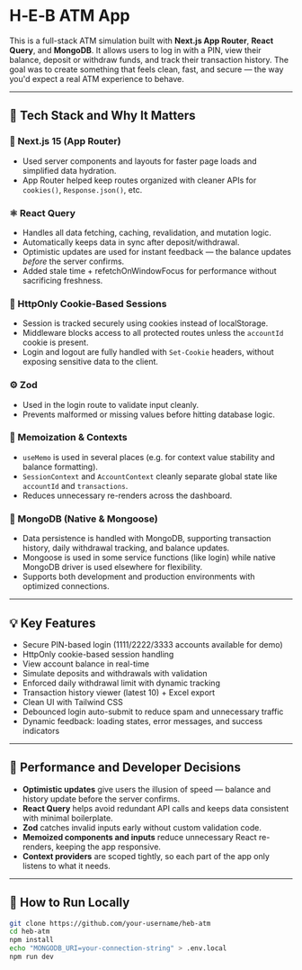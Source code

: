 # H‑E‑B ATM App

This is a full-stack ATM simulation built with **Next.js App Router**, **React Query**, and **MongoDB**. It allows users to log in with a PIN, view their balance, deposit or withdraw funds, and track their transaction history. The goal was to create something that feels clean, fast, and secure — the way you'd expect a real ATM experience to behave.

---

## 🔧 Tech Stack and Why It Matters

### 🧭 Next.js 15 (App Router)
- Used server components and layouts for faster page loads and simplified data hydration.
- App Router helped keep routes organized with cleaner APIs for `cookies()`, `Response.json()`, etc.

### ⚛️ React Query
- Handles all data fetching, caching, revalidation, and mutation logic.
- Automatically keeps data in sync after deposit/withdrawal.
- Optimistic updates are used for instant feedback — the balance updates *before* the server confirms.
- Added stale time + refetchOnWindowFocus for performance without sacrificing freshness.

### 🍪 HttpOnly Cookie-Based Sessions
- Session is tracked securely using cookies instead of localStorage.
- Middleware blocks access to all protected routes unless the `accountId` cookie is present.
- Login and logout are fully handled with `Set-Cookie` headers, without exposing sensitive data to the client.

### ⚙️ Zod
- Used in the login route to validate input cleanly.
- Prevents malformed or missing values before hitting database logic.

### 🧠 Memoization & Contexts
- `useMemo` is used in several places (e.g. for context value stability and balance formatting).
- `SessionContext` and `AccountContext` cleanly separate global state like `accountId` and `transactions`.
- Reduces unnecessary re-renders across the dashboard.

### 🧾 MongoDB (Native & Mongoose)
- Data persistence is handled with MongoDB, supporting transaction history, daily withdrawal tracking, and balance updates.
- Mongoose is used in some service functions (like login) while native MongoDB driver is used elsewhere for flexibility.
- Supports both development and production environments with optimized connections.

---

## 💡 Key Features

- Secure PIN-based login (1111/2222/3333 accounts available for demo)
- HttpOnly cookie-based session handling
- View account balance in real-time
- Simulate deposits and withdrawals with validation
- Enforced daily withdrawal limit with dynamic tracking
- Transaction history viewer (latest 10) + Excel export
- Clean UI with Tailwind CSS
- Debounced login auto-submit to reduce spam and unnecessary traffic
- Dynamic feedback: loading states, error messages, and success indicators

---

## 🧠 Performance and Developer Decisions

- **Optimistic updates** give users the illusion of speed — balance and history update before the server confirms.
- **React Query** helps avoid redundant API calls and keeps data consistent with minimal boilerplate.
- **Zod** catches invalid inputs early without custom validation code.
- **Memoized components and inputs** reduce unnecessary React re-renders, keeping the app responsive.
- **Context providers** are scoped tightly, so each part of the app only listens to what it needs.

---

## 🧪 How to Run Locally

```bash
git clone https://github.com/your-username/heb-atm
cd heb-atm
npm install
echo "MONGODB_URI=your-connection-string" > .env.local
npm run dev

